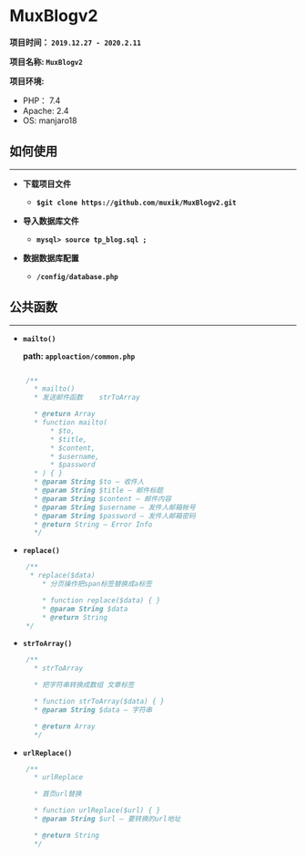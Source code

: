 # MuxBlogv2

**项目时间： `2019.12.27 - 2020.2.11`**

**项目名称: `MuxBlogv2`**

**项目环境:**

- PHP： 7.4
- Apache: 2.4
- OS: manjaro18

## 如何使用

---

- **下载项目文件**

  - **`$git clone https://github.com/muxik/MuxBlogv2.git`**

- **导入数据库文件**

  - **`mysql> source tp_blog.sql ;`**

- **数据数据库配置**
  - **`/config/database.php`**

## 公共函数

---

- **`mailto()`**

  **path: `apploaction/common.php`**

```php

    /**
      * mailto()
      * 发送邮件函数    strToArray

      * @return Array
      * function mailto(
          * $to,
          * $title,
          * $content,
          * $username,
          * $password
      * ) { }
      * @param String $to — 收件人
      * @param String $title — 邮件标题
      * @param String $content — 邮件内容
      * @param String $username — 发件人邮箱帐号
      * @param String $password — 发件人邮箱密码
      * @return String — Error Info
      */
```

- **`replace()`**

```php
    /**
     * replace($data)
        * 分页操作把span标签替换成a标签

        * function replace($data) { }
        * @param String $data
        * @return String
    */
```

- **`strToArray()`**

```php
    /**
      * strToArray

      * 把字符串转换成数组 文章标签

      * function strToArray($data) { }
      * @param String $data — 字符串

      * @return Array
      */
```

- **`urlReplace()`**

```php
    /**
      * urlReplace

      * 首页url替换

      * function urlReplace($url) { }
      * @param String $url — 要转换的url地址

      * @return String
      */
```
